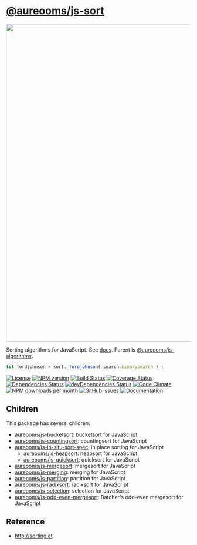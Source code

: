[@aureooms/js-sort](https://aureooms.github.io/js-sort)
==

<img src="http://www.explainxkcd.com//wiki/images/b/bc/ineffective_sorts.png" width="864">

Sorting algorithms for JavaScript.
See [docs](https://aureooms.github.io/js-sort).
Parent is [@aureooms/js-algorithms](https://github.com/aureooms/js-algorithms).

```js
let fordjohnson = sort._fordjohnson( search.binarysearch ) ;
```

[![License](https://img.shields.io/github/license/aureooms/js-sort.svg?style=flat)](https://raw.githubusercontent.com/aureooms/js-sort/master/LICENSE)
[![NPM version](https://img.shields.io/npm/v/@aureooms/js-sort.svg?style=flat)](https://www.npmjs.org/package/@aureooms/js-sort)
[![Build Status](https://img.shields.io/travis/aureooms/js-sort.svg?style=flat)](https://travis-ci.org/aureooms/js-sort)
[![Coverage Status](https://img.shields.io/coveralls/aureooms/js-sort.svg?style=flat)](https://coveralls.io/r/aureooms/js-sort)
[![Dependencies Status](https://img.shields.io/david/aureooms/js-sort.svg?style=flat)](https://david-dm.org/aureooms/js-sort#info=dependencies)
[![devDependencies Status](https://img.shields.io/david/dev/aureooms/js-sort.svg?style=flat)](https://david-dm.org/aureooms/js-sort#info=devDependencies)
[![Code Climate](https://img.shields.io/codeclimate/github/aureooms/js-sort.svg?style=flat)](https://codeclimate.com/github/aureooms/js-sort)
[![NPM downloads per month](https://img.shields.io/npm/dm/@aureooms/js-sort.svg?style=flat)](https://www.npmjs.org/package/@aureooms/js-sort)
[![GitHub issues](https://img.shields.io/github/issues/aureooms/js-sort.svg?style=flat)](https://github.com/aureooms/js-sort/issues)
[![Documentation](https://aureooms.github.io/js-sort/badge.svg)](https://aureooms.github.io/js-sort/source.html)

## Children

This package has several children:

  - [aureooms/js-bucketsort](https://github.com/aureooms/js-bucketsort): bucketsort for JavaScript
  - [aureooms/js-countingsort](https://github.com/aureooms/js-countingsort): countingsort for JavaScript
  - [aureooms/js-in-situ-sort-spec](https://github.com/aureooms/js-in-situ-sort-spec): in place sorting for JavaScript
    - [aureooms/js-heapsort](https://github.com/aureooms/js-heapsort): heapsort for JavaScript
    - [aureooms/js-quicksort](https://github.com/aureooms/js-quicksort): quicksort for JavaScript
  - [aureooms/js-mergesort](https://github.com/aureooms/js-mergesort): mergesort for JavaScript
  - [aureooms/js-merging](https://github.com/aureooms/js-merging): merging for JavaScript
  - [aureooms/js-partition](https://github.com/aureooms/js-partition): partition for JavaScript
  - [aureooms/js-radixsort](https://github.com/aureooms/js-radixsort): radixsort for JavaScript
  - [aureooms/js-selection](https://github.com/aureooms/js-selection): selection for JavaScript
  - [aureooms/js-odd-even-mergesort](https://github.com/aureooms/js-odd-even-mergesort): Batcher's odd-even mergesort for JavaScript


## Reference

  - http://sorting.at
